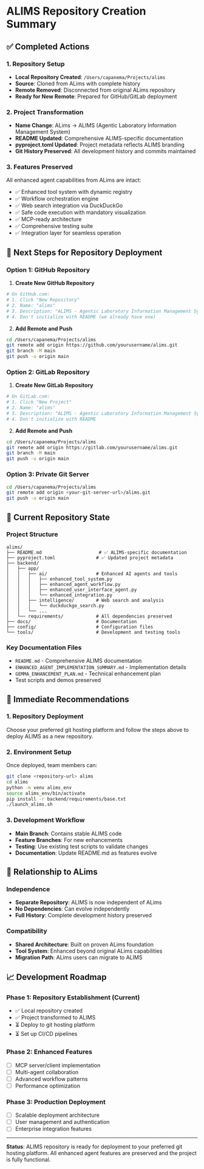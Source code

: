 # ALIMS Repository Creation Summary

## ✅ Completed Actions

### 1. Repository Setup
- **Local Repository Created**: `/Users/capanema/Projects/alims`
- **Source**: Cloned from ALims with complete history
- **Remote Removed**: Disconnected from original ALims repository
- **Ready for New Remote**: Prepared for GitHub/GitLab deployment

### 2. Project Transformation

- **Name Change**: ALims → ALIMS (Agentic Laboratory Information Management System)
- **README Updated**: Comprehensive ALIMS-specific documentation
- **pyproject.toml Updated**: Project metadata reflects ALIMS branding
- **Git History Preserved**: All development history and commits maintained

### 3. Features Preserved
All enhanced agent capabilities from ALims are intact:
- ✅ Enhanced tool system with dynamic registry
- ✅ Workflow orchestration engine  
- ✅ Web search integration via DuckDuckGo
- ✅ Safe code execution with mandatory visualization
- ✅ MCP-ready architecture
- ✅ Comprehensive testing suite
- ✅ Integration layer for seamless operation

## 🚀 Next Steps for Repository Deployment

### Option 1: GitHub Repository

1. **Create New GitHub Repository**
```bash
# On GitHub.com:
# 1. Click "New Repository"
# 2. Name: "alims"
# 3. Description: "ALIMS - Agentic Laboratory Information Management System"
# 4. Don't initialize with README (we already have one)
```

2. **Add Remote and Push**
```bash
cd /Users/capanema/Projects/alims
git remote add origin https://github.com/yourusername/alims.git
git branch -M main
git push -u origin main
```

### Option 2: GitLab Repository

1. **Create New GitLab Repository**
```bash
# On GitLab.com:
# 1. Click "New Project"
# 2. Name: "alims" 
# 3. Description: "ALIMS - Agentic Laboratory Information Management System"
# 4. Don't initialize with README
```

2. **Add Remote and Push**
```bash
cd /Users/capanema/Projects/alims
git remote add origin https://gitlab.com/yourusername/alims.git
git branch -M main
git push -u origin main
```

### Option 3: Private Git Server

```bash
cd /Users/capanema/Projects/alims
git remote add origin <your-git-server-url>/alims.git
git push -u origin main
```

## 📁 Current Repository State

### Project Structure
```
alims/
├── README.md                     # ✅ ALIMS-specific documentation
├── pyproject.toml               # ✅ Updated project metadata
├── backend/
│   ├── app/
│   │   ├── ai/                  # Enhanced AI agents and tools
│   │   │   ├── enhanced_tool_system.py
│   │   │   ├── enhanced_agent_workflow.py
│   │   │   ├── enhanced_user_interface_agent.py
│   │   │   └── enhanced_integration.py
│   │   ├── intelligence/        # Web search and analysis
│   │   │   └── duckduckgo_search.py
│   │   └── ...
│   └── requirements/            # All dependencies preserved
├── docs/                        # Documentation
├── config/                      # Configuration files
└── tools/                       # Development and testing tools
```

### Key Documentation Files
- `README.md` - Comprehensive ALIMS documentation
- `ENHANCED_AGENT_IMPLEMENTATION_SUMMARY.md` - Implementation details
- `GEMMA_ENHANCEMENT_PLAN.md` - Technical enhancement plan
- Test scripts and demos preserved

## 🎯 Immediate Recommendations

### 1. Repository Deployment
Choose your preferred git hosting platform and follow the steps above to deploy ALIMS as a new repository.

### 2. Environment Setup
Once deployed, team members can:
```bash
git clone <repository-url> alims
cd alims
python -m venv alims_env
source alims_env/bin/activate
pip install -r backend/requirements/base.txt
./launch_alims.sh
```

### 3. Development Workflow
- **Main Branch**: Contains stable ALIMS code
- **Feature Branches**: For new enhancements
- **Testing**: Use existing test scripts to validate changes
- **Documentation**: Update README.md as features evolve

## 🔄 Relationship to ALims

### Independence
- **Separate Repository**: ALIMS is now independent of ALims
- **No Dependencies**: Can evolve independently
- **Full History**: Complete development history preserved

### Compatibility
- **Shared Architecture**: Built on proven ALims foundation
- **Tool System**: Enhanced beyond original ALims capabilities
- **Migration Path**: ALims users can migrate to ALIMS

## 📈 Development Roadmap

### Phase 1: Repository Establishment (Current)
- ✅ Local repository created
- ✅ Project transformed to ALIMS
- ⏳ Deploy to git hosting platform
- ⏳ Set up CI/CD pipelines

### Phase 2: Enhanced Features
- [ ] MCP server/client implementation
- [ ] Multi-agent collaboration
- [ ] Advanced workflow patterns
- [ ] Performance optimization

### Phase 3: Production Deployment
- [ ] Scalable deployment architecture
- [ ] User management and authentication
- [ ] Enterprise integration features

---

**Status**: ALIMS repository is ready for deployment to your preferred git hosting platform. All enhanced agent features are preserved and the project is fully functional.
